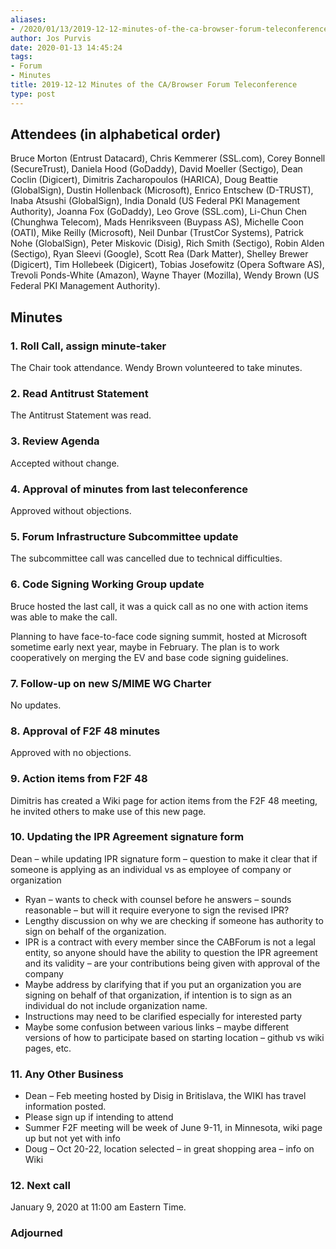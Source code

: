```yaml
---
aliases:
- /2020/01/13/2019-12-12-minutes-of-the-ca-browser-forum-teleconference/
author: Jos Purvis
date: 2020-01-13 14:45:24
tags:
- Forum
- Minutes
title: 2019-12-12 Minutes of the CA/Browser Forum Teleconference
type: post
---
```


## Attendees (in alphabetical order)

Bruce Morton (Entrust Datacard), Chris Kemmerer (SSL.com), Corey Bonnell (SecureTrust), Daniela Hood (GoDaddy), David Moeller (Sectigo), Dean Coclin (Digicert), Dimitris Zacharopoulos (HARICA), Doug Beattie (GlobalSign), Dustin Hollenback (Microsoft), Enrico Entschew (D-TRUST), Inaba Atsushi (GlobalSign), India Donald (US Federal PKI Management Authority), Joanna Fox (GoDaddy), Leo Grove (SSL.com), Li-Chun Chen (Chunghwa Telecom), Mads Henriksveen (Buypass AS), Michelle Coon (OATI), Mike Reilly (Microsoft), Neil Dunbar (TrustCor Systems), Patrick Nohe (GlobalSign), Peter Miskovic (Disig), Rich Smith (Sectigo), Robin Alden (Sectigo), Ryan Sleevi (Google), Scott Rea (Dark Matter), Shelley Brewer (Digicert), Tim Hollebeek (Digicert), Tobias Josefowitz (Opera Software AS), Trevoli Ponds-White (Amazon), Wayne Thayer (Mozilla), Wendy Brown (US Federal PKI Management Authority).

## Minutes

### 1. Roll Call, assign minute-taker

The Chair took attendance. Wendy Brown volunteered to take minutes.

### 2. Read Antitrust Statement

The Antitrust Statement was read.

### 3. Review Agenda

Accepted without change.

### 4. Approval of minutes from last teleconference

Approved without objections.

### 5. Forum Infrastructure Subcommittee update

The subcommittee call was cancelled due to technical difficulties.

### 6. Code Signing Working Group update

Bruce hosted the last call, it was a quick call as no one with action items was able to make the call.

Planning to have face-to-face code signing summit, hosted at Microsoft sometime early next year, maybe in February. The plan is to work cooperatively on merging the EV and base code signing guidelines.

### 7. Follow-up on new S/MIME WG Charter

No updates.

### 8. Approval of F2F 48 minutes

Approved with no objections.

### 9. Action items from F2F 48

Dimitris has created a Wiki page for action items from the F2F 48 meeting, he invited others to make use of this new page.

### 10. Updating the IPR Agreement signature form

Dean – while updating IPR signature form – question to make it clear that if someone is applying as an individual vs as employee of company or organization

- Ryan – wants to check with counsel before he answers – sounds reasonable – but will it require everyone to sign the revised IPR?
- Lengthy discussion on why we are checking if someone has authority to sign on behalf of the organization.
- IPR is a contract with every member since the CABForum is not a legal entity, so anyone should have the ability to question the IPR agreement and its validity – are your contributions being given with approval of the company
- Maybe address by clarifying that if you put an organization you are signing on behalf of that organization, if intention is to sign as an individual do not include organization name.
- Instructions may need to be clarified especially for interested party
- Maybe some confusion between various links – maybe different versions of how to participate based on starting location – github vs wiki pages, etc.

### 11. Any Other Business

- Dean – Feb meeting hosted by Disig in Britislava, the WIKI has travel information posted.
- Please sign up if intending to attend
- Summer F2F meeting will be week of June 9-11, in Minnesota, wiki page up but not yet with info
- Doug – Oct 20-22, location selected – in great shopping area – info on Wiki

### 12. Next call

January 9, 2020 at 11:00 am Eastern Time.

### Adjourned